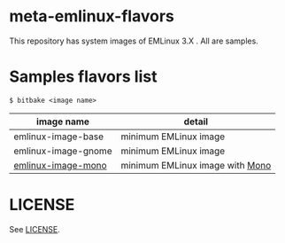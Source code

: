 # meta-emlinux-flavors
This repository has system images of EMLinux 3.X . All are samples.

# Samples flavors list
```
$ bitbake <image name>
```

|image name|detail|
|---|---|
|emlinux-image-base| minimum EMLinux image|
|emlinux-image-gnome| minimum EMLinux image|
|[emlinux-image-mono](doc/emlinux-image-mono.md)| minimum EMLinux image with [Mono](https://gitlab.winehq.org/mono/mono)|

# LICENSE
See [LICENSE](LICENSE).
